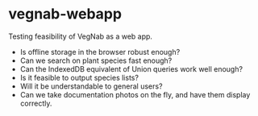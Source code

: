 # vegnab-webapp   
Testing feasibility of VegNab as a web app.  
- Is offline storage in the browser robust enough?
- Can we search on plant species fast enough?
- Can the IndexedDB equivalent of Union queries work well enough?
- Is it feasible to output species lists?
- Will it be understandable to general users?
- Can we take documentation photos on the fly, and have them display correctly.
